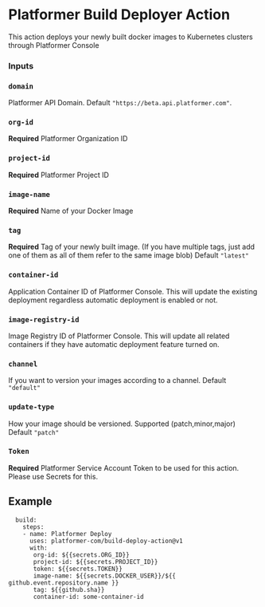 # Platformer Build Deployer Action

This action deploys your newly built docker images to Kubernetes clusters through Platformer Console

### Inputs

### `domain`

Platformer API Domain. Default `"https://beta.api.platformer.com"`.

### `org-id`

**Required** Platformer Organization ID 


### `project-id`

**Required** Platformer Project ID 


### `image-name`

**Required** Name of your Docker Image

### `tag`

**Required** Tag of your newly built image. (If you have multiple tags, just add one of them as all of them refer to the same image blob) Default `"latest"`

### `container-id`

Application Container ID of Platformer Console. This will update the existing deployment regardless automatic deployment is enabled or not.

### `image-registry-id`

Image Registry ID of Platformer Console. This will update all related containers if they have automatic deployment feature turned on.

### `channel`

If you want to version your images according to a channel.  Default `"default"`

### `update-type`

How your image should be versioned. Supported (patch,minor,major) Default `"patch"`

### `Token`

**Required** Platformer Service Account Token to be used for this action. Please use Secrets for this.


## Example

```
  build:
    steps:
    - name: Platformer Deploy
      uses: platformer-com/build-deploy-action@v1
      with:
       org-id: ${{secrets.ORG_ID}}
       project-id: ${{secrets.PROJECT_ID}}
       token: ${{secrets.TOKEN}}
       image-name: ${{secrets.DOCKER_USER}}/${{ github.event.repository.name }} 
       tag: ${{github.sha}}
       container-id: some-container-id
```
